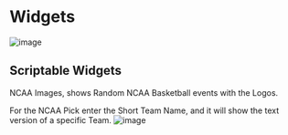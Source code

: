 # Widgets
![image](https://github.com/alexanderthebadatcoding/widgets/assets/127344545/9a5a2403-7285-4830-888e-e803f5b743ad)

## Scriptable Widgets

NCAA Images, shows Random NCAA Basketball events with the Logos. 

For the NCAA Pick enter the Short Team Name, and it will show the text version of a specific Team. 
![image](https://github.com/alexanderthebadatcoding/widgets/assets/127344545/7247c0da-0834-4b47-a71e-98825a8a7928)


